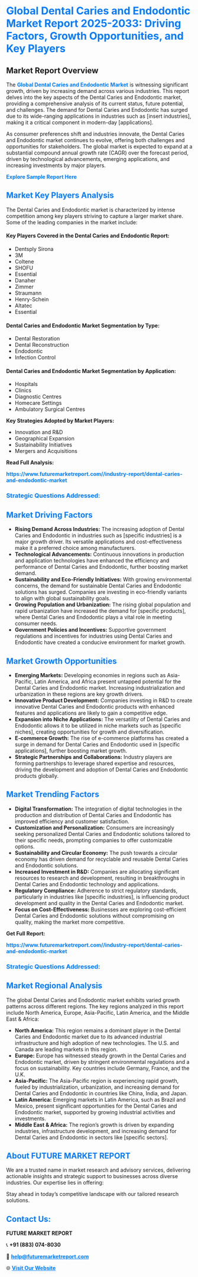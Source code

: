 <h1 style="color: #007BFF;">Global Dental Caries and Endodontic Market Report 2025-2033: Driving Factors, Growth Opportunities, and Key Players</h1>

<section id="overview">
<h2>Market Report Overview</h2>
<p>The <a href="https://www.futuremarketreport.com//industry-report/dental-caries-and-endodontic-market" style="color: #007BFF; text-decoration: none;"><strong>Global Dental Caries and Endodontic Market</strong></a> is witnessing significant growth, driven by increasing demand across various industries. This report delves into the key aspects of the Dental Caries and Endodontic market, providing a comprehensive analysis of its current status, future potential, and challenges. The demand for Dental Caries and Endodontic has surged due to its wide-ranging applications in industries such as [insert industries], making it a critical component in modern-day [applications].</p>
<p>As consumer preferences shift and industries innovate, the Dental Caries and Endodontic market continues to evolve, offering both challenges and opportunities for stakeholders. The global market is expected to expand at a substantial compound annual growth rate (CAGR) over the forecast period, driven by technological advancements, emerging applications, and increasing investments by major players.</p>
</section>

<section id="overview">
<p><a href="https://www.futuremarketreport.com//request-sample/reportId=54324" style="color: #007BFF; text-decoration: none;"><strong>Explore Sample Report Here</strong></a></p>
</section>

<section id="key-players">
<h2 style="color: #007BFF;">Market Key Players Analysis</h2>
<p>The Dental Caries and Endodontic market is characterized by intense competition among key players striving to capture a larger market share. Some of the leading companies in the market include:</p>
<h4>Key Players Covered in the Dental Caries and Endodontic Report:</h4>
<ul><li>Dentsply Sirona</li><li>3M</li><li>Coltene</li><li>SHOFU</li><li>Essential</li><li>Danaher</li><li>Zimmer</li><li>Straumann</li><li>Henry-Schein</li><li>Altatec</li><li>Essential</li></ul>
<h4>Dental Caries and Endodontic Market Segmentation by Type:</h4>
<ul><li>Dental Restoration</li><li>Dental Reconstruction</li><li>Endodontic</li><li>Infection Control</li></ul>

<h4>Dental Caries and Endodontic Market Segmentation by Application:</h4>
<ul><li>Hospitals</li><li>Clinics</li><li>Diagnostic Centres</li><li>Homecare Settings</li><li>Ambulatory Surgical Centres</li></ul>
<p><strong>Key Strategies Adopted by Market Players:</strong></p>
<ul>
<li>Innovation and R&D</li>
<li>Geographical Expansion</li>
<li>Sustainability Initiatives</li>
<li>Mergers and Acquisitions</li>
</ul>
</section>

<section>
<p><strong>Read Full Analysis: </strong></p><a href="https://www.futuremarketreport.com//industry-report/dental-caries-and-endodontic-market" style="color: #007BFF; text-decoration: none;"><strong>https://www.futuremarketreport.com//industry-report/dental-caries-and-endodontic-market</strong></a>
<h3 style="color: #007BFF;">Strategic Questions Addressed:</h3>
</section>

<section id="driving-factors">
<h2 style="color: #007BFF;">Market Driving Factors</h2>
<ul>
<li><strong>Rising Demand Across Industries:</strong> The increasing adoption of Dental Caries and Endodontic in industries such as [specific industries] is a major growth driver. Its versatile applications and cost-effectiveness make it a preferred choice among manufacturers.</li>
<li><strong>Technological Advancements:</strong> Continuous innovations in production and application technologies have enhanced the efficiency and performance of Dental Caries and Endodontic, further boosting market demand.</li>
<li><strong>Sustainability and Eco-Friendly Initiatives:</strong> With growing environmental concerns, the demand for sustainable Dental Caries and Endodontic solutions has surged. Companies are investing in eco-friendly variants to align with global sustainability goals.</li>
<li><strong>Growing Population and Urbanization:</strong> The rising global population and rapid urbanization have increased the demand for [specific products], where Dental Caries and Endodontic plays a vital role in meeting consumer needs.</li>
<li><strong>Government Policies and Incentives:</strong> Supportive government regulations and incentives for industries using Dental Caries and Endodontic have created a conducive environment for market growth.</li>
</ul>
</section>

<section id="growth-opportunities">
<h2 style="color: #007BFF;">Market Growth Opportunities</h2>
<ul>
<li><strong>Emerging Markets:</strong> Developing economies in regions such as Asia-Pacific, Latin America, and Africa present untapped potential for the Dental Caries and Endodontic market. Increasing industrialization and urbanization in these regions are key growth drivers.</li>
<li><strong>Innovative Product Development:</strong> Companies investing in R&D to create innovative Dental Caries and Endodontic products with enhanced features and applications are likely to gain a competitive edge.</li>
<li><strong>Expansion into Niche Applications:</strong> The versatility of Dental Caries and Endodontic allows it to be utilized in niche markets such as [specific niches], creating opportunities for growth and diversification.</li>
<li><strong>E-commerce Growth:</strong> The rise of e-commerce platforms has created a surge in demand for Dental Caries and Endodontic used in [specific applications], further boosting market growth.</li>
<li><strong>Strategic Partnerships and Collaborations:</strong> Industry players are forming partnerships to leverage shared expertise and resources, driving the development and adoption of Dental Caries and Endodontic products globally.</li>
</ul>
</section>

<section id="trending-factors">
<h2 style="color: #007BFF;">Market Trending Factors</h2>
<ul>
<li><strong>Digital Transformation:</strong> The integration of digital technologies in the production and distribution of Dental Caries and Endodontic has improved efficiency and customer satisfaction.</li>
<li><strong>Customization and Personalization:</strong> Consumers are increasingly seeking personalized Dental Caries and Endodontic solutions tailored to their specific needs, prompting companies to offer customizable options.</li>
<li><strong>Sustainability and Circular Economy:</strong> The push towards a circular economy has driven demand for recyclable and reusable Dental Caries and Endodontic solutions.</li>
<li><strong>Increased Investment in R&D:</strong> Companies are allocating significant resources to research and development, resulting in breakthroughs in Dental Caries and Endodontic technology and applications.</li>
<li><strong>Regulatory Compliance:</strong> Adherence to strict regulatory standards, particularly in industries like [specific industries], is influencing product development and quality in the Dental Caries and Endodontic market.</li>
<li><strong>Focus on Cost-Effectiveness:</strong> Businesses are exploring cost-efficient Dental Caries and Endodontic solutions without compromising on quality, making the market more competitive.</li>
</ul>
</section>

<section>
<p><strong>Get Full Report: </strong></p><a href="https://www.futuremarketreport.com//industry-report/dental-caries-and-endodontic-market" style="color: #007BFF; text-decoration: none;"><strong>https://www.futuremarketreport.com//industry-report/dental-caries-and-endodontic-market</strong></a>
<h3 style="color: #007BFF;">Strategic Questions Addressed:</h3>
</section>


<section id="regional-analysis">
<h2 style="color: #007BFF;">Market Regional Analysis</h2>
<p>The global Dental Caries and Endodontic market exhibits varied growth patterns across different regions. The key regions analyzed in this report include North America, Europe, Asia-Pacific, Latin America, and the Middle East & Africa:</p>
<ul>
<li><strong>North America:</strong> This region remains a dominant player in the Dental Caries and Endodontic market due to its advanced industrial infrastructure and high adoption of new technologies. The U.S. and Canada are leading markets in this region.</li>
<li><strong>Europe:</strong> Europe has witnessed steady growth in the Dental Caries and Endodontic market, driven by stringent environmental regulations and a focus on sustainability. Key countries include Germany, France, and the U.K.</li>
<li><strong>Asia-Pacific:</strong> The Asia-Pacific region is experiencing rapid growth, fueled by industrialization, urbanization, and increasing demand for Dental Caries and Endodontic in countries like China, India, and Japan.</li>
<li><strong>Latin America:</strong> Emerging markets in Latin America, such as Brazil and Mexico, present significant opportunities for the Dental Caries and Endodontic market, supported by growing industrial activities and investments.</li>
<li><strong>Middle East & Africa:</strong> The region’s growth is driven by expanding industries, infrastructure development, and increasing demand for Dental Caries and Endodontic in sectors like [specific sectors].</li>
</ul>
</section>

<footer>
<h2 style="color: #007BFF;">About FUTURE MARKET REPORT</h2>
<p>We are a trusted name in market research and advisory services, delivering actionable insights and strategic support to businesses across diverse industries. Our expertise lies in offering:</p>

<p>Stay ahead in today’s competitive landscape with our tailored research solutions.</p>

<h2 style="color: #007BFF;">Contact Us:</h2>
<p><strong>FUTURE MARKET REPORT</strong></p>
<p>📞 <strong>+91 (883) 074-8030</strong></p>
<p>📧 <strong><a href="mailto:help@futuremarketreport.com" style="color: #007BFF;">help@futuremarketreport.com</a></strong></p>
<p>🌐 <strong><a href="https://www.futuremarketreport.com/" style="color: #007BFF;">Visit Our Website</a></strong></p>
</footer>